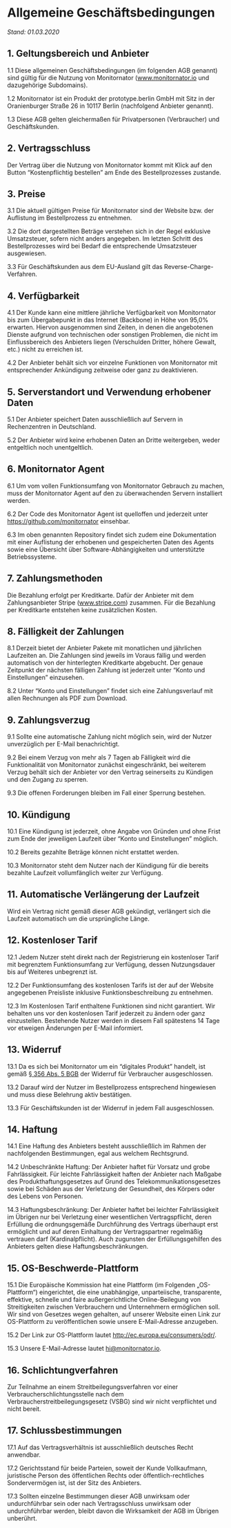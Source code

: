 # Allgemeine Geschäftsbedingungen

*Stand: 01.03.2020*

## 1. Geltungsbereich und Anbieter

1.1 Diese allgemeinen Geschäftsbedingungen (im folgenden AGB genannt) sind gültig für die Nutzung von Monitornator (<a href="https://monitornator.io" target="_blank">www.monitornator.io</a> und dazugehörige Subdomains).

1.2 Monitornator ist ein Produkt der prototype.berlin GmbH mit Sitz in der Oranienburger Straße 26 in 10117 Berlin (nachfolgend Anbieter genannt).

1.3 Diese AGB gelten gleichermaßen für Privatpersonen (Verbraucher) und Geschäftskunden.

## 2. Vertragsschluss

Der Vertrag über die Nutzung von Monitornator kommt mit Klick auf den Button “Kostenpflichtig bestellen” am Ende des Bestellprozesses zustande.

## 3. Preise

3.1 Die aktuell gültigen Preise für Monitornator sind der Website bzw. der Auflistung im Bestellprozess zu entnehmen.

3.2 Die dort dargestellten Beträge verstehen sich in der Regel exklusive Umsatzsteuer, sofern nicht anders angegeben. Im letzten Schritt des Bestellprozesses wird bei Bedarf die entsprechende Umsatzsteuer ausgewiesen.

3.3 Für Geschäftskunden aus dem EU-Ausland gilt das Reverse-Charge-Verfahren.

## 4. Verfügbarkeit

4.1 Der Kunde kann eine mittlere jährliche Verfügbarkeit von Monitornator bis zum Übergabepunkt in das Internet (Backbone) in Höhe von 95,0% erwarten. Hiervon ausgenommen sind Zeiten, in denen die angebotenen Dienste aufgrund von technischen oder sonstigen Problemen, die nicht im Einflussbereich des Anbieters liegen (Verschulden Dritter, höhere Gewalt, etc.) nicht zu erreichen ist.

4.2 Der Anbieter behält sich vor einzelne Funktionen von Monitornator mit entsprechender Ankündigung zeitweise oder ganz zu deaktivieren.

## 5. Serverstandort und Verwendung erhobener Daten

5.1 Der Anbieter speichert Daten ausschließlich auf Servern in Rechenzentren in Deutschland.

5.2 Der Anbieter wird keine erhobenen Daten an Dritte weitergeben, weder entgeltlich noch unentgeltlich.

## 6. Monitornator Agent

6.1 Um vom vollen Funktionsumfang von Monitornator Gebrauch zu machen, muss der Monitornator Agent auf den zu überwachenden Servern installiert werden.

6.2 Der Code des Monitornator Agent ist quelloffen und jederzeit unter <a href="https://github.com/monitornator" target="_blank">https://github.com/monitornator</a> einsehbar.

6.3 Im oben genannten Repository findet sich zudem eine Dokumentation mit einer Auflistung der erhobenen und gespeicherten Daten des Agents sowie eine Übersicht über Software-Abhängigkeiten und unterstützte Betriebssysteme.

## 7. Zahlungsmethoden

Die Bezahlung erfolgt per Kreditkarte. Dafür der Anbieter mit dem Zahlungsanbieter Stripe (<a href="http://www.stripe.com" target="_blank">www.stripe.com</a>) zusammen. Für die Bezahlung per Kreditkarte entstehen keine zusätzlichen Kosten.

## 8. Fälligkeit der Zahlungen

8.1 Derzeit bietet der Anbieter Pakete mit monatlichen und jährlichen Laufzeiten an. Die Zahlungen sind jeweils im Voraus fällig und werden automatisch von der hinterlegten Kreditkarte abgebucht. Der genaue Zeitpunkt der nächsten fälligen Zahlung ist jederzeit unter “Konto und Einstellungen” einzusehen.

8.2 Unter “Konto und Einstellungen” findet sich eine Zahlungsverlauf mit allen Rechnungen als PDF zum Download.

## 9. Zahlungsverzug

9.1 Sollte eine automatische Zahlung nicht möglich sein, wird der Nutzer unverzüglich per E-Mail benachrichtigt.

9.2 Bei einem Verzug von mehr als 7 Tagen ab Fälligkeit wird die Funktionalität von Monitornator zunächst eingeschränkt, bei weiterem Verzug behält sich der Anbieter vor den Vertrag seinerseits zu Kündigen und den Zugang zu sperren.

9.3 Die offenen Forderungen bleiben im Fall einer Sperrung bestehen.

## 10. Kündigung

10.1 Eine Kündigung ist jederzeit, ohne Angabe von Gründen und ohne Frist zum Ende der jeweiligen Laufzeit über “Konto und Einstellungen” möglich.

10.2 Bereits gezahlte Beträge können nicht erstattet werden.

10.3 Monitornator steht dem Nutzer nach der Kündigung für die bereits bezahlte Laufzeit vollumfänglich weiter zur Verfügung.

## 11. Automatische Verlängerung der Laufzeit

Wird ein Vertrag nicht gemäß dieser AGB gekündigt, verlängert sich die Laufzeit automatisch um die ursprüngliche Länge.

## 12. Kostenloser Tarif

12.1 Jedem Nutzer steht direkt nach der Registrierung ein kostenloser Tarif mit begrenztem Funktionsumfang zur Verfügung, dessen Nutzungsdauer bis auf Weiteres unbegrenzt ist.

12.2 Der Funktionsumfang des kostenlosen Tarifs ist der auf der Website angegebenen Preisliste inklusive Funktionsbeschreibung zu entnehmen.

12.3 Im Kostenlosen Tarif enthaltene Funktionen sind nicht garantiert. Wir behalten uns vor den kostenlosen Tarif jederzeit zu ändern oder ganz einzustellen. Bestehende Nutzer werden in diesem Fall spätestens 14 Tage vor etweigen Änderungen per E-Mail informiert.

## 13. Widerruf

13.1 Da es sich bei Monitornator um ein “digitales Produkt” handelt, ist gemäß <a href="https://www.gesetze-im-internet.de/bgb/__356.html" target="_blank">§ 356 Abs. 5 BGB</a> der Widerruf für Verbraucher ausgeschlossen.

13.2 Darauf wird der Nutzer im Bestellprozess entsprechend hingewiesen und muss diese Belehrung aktiv bestätigen.

13.3 Für Geschäftskunden ist der Widerruf in jedem Fall ausgeschlossen.

## 14. Haftung

14.1 Eine Haftung des Anbieters besteht ausschließlich im Rahmen der nachfolgenden Bestimmungen, egal aus welchem Rechtsgrund.

14.2 Unbeschränkte Haftung: Der Anbieter haftet für Vorsatz und grobe Fahrlässigkeit. Für leichte Fahrlässigkeit haften der Anbieter nach Maßgabe des Produkthaftungsgesetzes auf Grund des Telekommunikationsgesetzes sowie bei Schäden aus der Verletzung der Gesundheit, des Körpers oder des Lebens von Personen.

14.3 Haftungsbeschränkung: Der Anbieter haftet bei leichter Fahrlässigkeit im Übrigen nur bei Verletzung einer wesentlichen Vertragspflicht, deren Erfüllung die ordnungsgemäße Durchführung des Vertrags überhaupt erst ermöglicht und auf deren Einhaltung der Vertragspartner regelmäßig vertrauen darf (Kardinalpflicht). Auch zugunsten der Erfüllungsgehilfen des Anbieters gelten diese Haftungsbeschränkungen.

## 15. OS-Beschwerde-Plattform

15.1 Die Europäische Kommission hat eine Plattform (im Fol­genden „OS-Plattform“) eingerichtet, die eine unabhängige, unparteiische, transparente, effektive, schnelle und faire außerge­richtliche Online-Beilegung von Streitigkeiten zwischen Verbrau­chern und Unternehmern ermöglichen soll. Wir sind von Gesetzes wegen gehalten, auf unserer Website einen Link zur OS-Plattform zu veröffentlichen sowie unsere E-Mail-Adresse anzugeben.

15.2 Der Link zur OS-Plattform lautet <a href="http://ec.europa.eu/consumers/odr/" target="_blank">http://ec.europa.eu/consumers/odr/</a>.

15.3 Unsere E-Mail-Adresse lautet hi@monitornator.io.

## 16. Schlichtungverfahren

Zur Teilnahme an einem Streitbeilegungsverfahren vor einer Verbraucherschlichtungsstelle nach dem Verbraucherstreitbeilegungsgesetz (VSBG) sind wir nicht verpflichtet und nicht bereit.

## 17. Schlussbestimmungen

17.1 Auf das Vertragsverhältnis ist ausschließlich deutsches Recht anwendbar.

17.2 Gerichtsstand für beide Parteien, soweit der Kunde Vollkaufmann, juristische Person des öffentlichen Rechts oder öffentlich-rechtliches Sondervermögen ist, ist der Sitz des Anbieters.

17.3 Sollten einzelne Bestimmungen dieser AGB unwirksam oder undurchführbar sein oder nach Vertragsschluss unwirksam oder undurchführbar werden, bleibt davon die Wirksamkeit der AGB im Übrigen unberührt.

